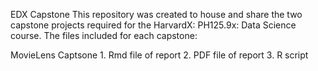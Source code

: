 EDX Capstone 
This repository was created to house and share the two capstone projects required for the HarvardX: PH125.9x: Data Science course. The files included for each capstone:

MovieLens Captsone
    1. Rmd file of report 
    2. PDF file of report 
    3. R script

  
